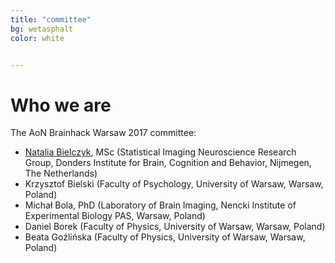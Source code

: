 ```yaml
---
title: "committee"
bg: wetasphalt
color: white	


---
```


# Who we are

The AoN Brainhack Warsaw 2017 committee:

* [Natalia Bielczyk](https://www.nataliabielczyk.com/), MSc (Statistical Imaging Neuroscience Research Group, Donders Institute for Brain, Cognition and Behavior, Nijmegen, The Netherlands) [<i class="fa fa-twitter"></i>](https://twitter.com/nataliabielczyk)
* Krzysztof Bielski (Faculty of Psychology, University of Warsaw, Warsaw, Poland) [<i class="fa fa-twitter"></i>](https://twitter.com/KrzysztofBiels1)
* Michał Bola, PhD (Laboratory of Brain Imaging, Nencki Institute of Experimental Biology PAS, Warsaw, Poland)
* Daniel Borek (Faculty of Physics, University of Warsaw, Warsaw, Poland) [<i class="fa fa-github"></i>](https://github.com/danieltomasz)  [<i class="fa fa-twitter"></i>](https://twitter.com/danieltomasz)
* Beata Goźlińska (Faculty of Physics, University of Warsaw, Warsaw, Poland)






